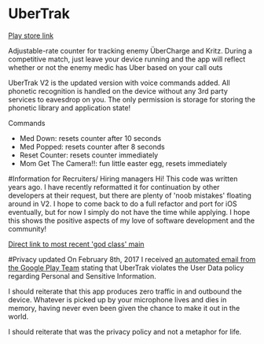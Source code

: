 # UberTrak

[Play store link](https://play.google.com/store/apps/details?id=ubertrak.shockleyco.com.ubertrak2)

Adjustable-rate counter for tracking enemy ÜberCharge and Kritz. During a competitive match, just leave your device running and the app will reflect whether or not the enemy medic has Uber based on your call outs

UberTrak V2 is the updated version with voice commands added. All phonetic recognition is handled on the device without any 3rd party services to eavesdrop on you. The only permission is storage for storing the phonetic library and application state!

Commands

  - Med Down: resets counter after 10 seconds
  - Med Popped: resets counter after 8 seconds
  - Reset Counter: resets counter immediately
  - Mom Get The Camera!!: fun little easter egg, resets immediately

#Information for Recruiters/ Hiring managers
Hi! This code was written years ago. I have recently reformatted it for continuation by other developers at their request, but there are plenty of 'noob mistakes' floating around in V2. I hope to come back to do a full refactor and port for iOS eventually, but for now I simply do not have the time while applying. I hope this shows the positive aspects of my love of software development and the community!

[Direct link to most recent 'god class' main](https://github.com/ShockleyJE/UberTrak/blob/master/UberTrak%20V2/UberTrak/app/src/main/java/ubertrak/shockleyco/com/ubertrak/MainActivity.java)

#Privacy updated
On February 8th, 2017 I received [an automated email from the Google Play Team](http://imgur.com/KOcSzVs) stating that UberTrak violates the User Data policy regarding Personal and Sensitive Information.

I should reiterate that this app produces zero traffic in and outbound the device. Whatever is picked up by your microphone lives and dies in memory, having never even been given the chance to make it out in the world.

I should reiterate that was the privacy policy and not a metaphor for life.
